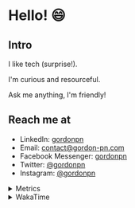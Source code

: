 # Hello! 😄

## Intro

I like tech (surprise!).

I'm curious and resourceful.

Ask me anything, I'm friendly!

## Reach me at

- LinkedIn: [gordonpn](https://www.linkedin.com/in/gordonpn/)
- Email: [contact@gordon-pn.com](mailto:contact@gordon-pn.com)
- Facebook Messenger: [gordonpn](https://www.messenger.com/t/Gordonpn)
- Twitter: [@gordonpn](https://twitter.com/Gordonpn)
- Instagram: [@gordonpn](https://www.instagram.com/gordonpn/)

<details>
  <summary>Metrics</summary>

  <img align="center" src="https://github.com/gordonpn/gordonpn/blob/master/github-metrics.svg" alt="GitHub Metrics">

</details>

<details>
  <summary>WakaTime</summary>

  <!--START_SECTION:waka-->
**I'm an Early 🐤** 

```text
🌞 Morning    148 commits    █████░░░░░░░░░░░░░░░░░░░░   20.33% 
🌆 Daytime    277 commits    █████████░░░░░░░░░░░░░░░░   38.05% 
🌃 Evening    265 commits    █████████░░░░░░░░░░░░░░░░   36.4% 
🌙 Night      38 commits     █░░░░░░░░░░░░░░░░░░░░░░░░   5.22%

```
📅 **I'm Most Productive on Wednesday** 

```text
Monday       111 commits    ███░░░░░░░░░░░░░░░░░░░░░░   15.25% 
Tuesday      94 commits     ███░░░░░░░░░░░░░░░░░░░░░░   12.91% 
Wednesday    155 commits    █████░░░░░░░░░░░░░░░░░░░░   21.29% 
Thursday     97 commits     ███░░░░░░░░░░░░░░░░░░░░░░   13.32% 
Friday       93 commits     ███░░░░░░░░░░░░░░░░░░░░░░   12.77% 
Saturday     63 commits     ██░░░░░░░░░░░░░░░░░░░░░░░   8.65% 
Sunday       115 commits    ████░░░░░░░░░░░░░░░░░░░░░   15.8%

```


📊 **This Week I Spent My Time On** 

```text
💬 Programming Languages: 
Java                     9 hrs 47 mins       ███████████████░░░░░░░░░░   59.6% 
Markdown                 1 hr 22 mins        ██░░░░░░░░░░░░░░░░░░░░░░░   8.41% 
Ruby                     57 mins             █░░░░░░░░░░░░░░░░░░░░░░░░   5.8% 
Brazil Dependency Config 48 mins             █░░░░░░░░░░░░░░░░░░░░░░░░   4.91% 
ERB                      41 mins             █░░░░░░░░░░░░░░░░░░░░░░░░   4.21%

🔥 Editors: 
IntelliJ                 13 hrs 18 mins      ████████████████████░░░░░   81.04% 
VS Code                  3 hrs 6 mins        ████░░░░░░░░░░░░░░░░░░░░░   18.96%

```


 Last Updated on 02/02/2023 16:28:01 UTC
<!--END_SECTION:waka-->
</details>
